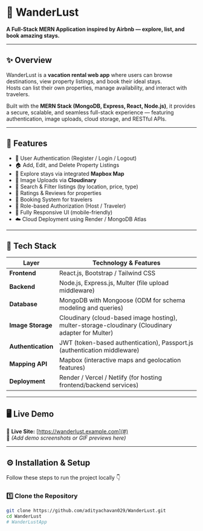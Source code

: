 # 🏡 WanderLust

**A Full-Stack MERN Application inspired by Airbnb — explore, list, and book amazing stays.**

---

## ✨ Overview

WanderLust is a **vacation rental web app** where users can browse destinations, view property listings, and book their ideal stays.  
Hosts can list their own properties, manage availability, and interact with travelers.  

Built with the **MERN Stack (MongoDB, Express, React, Node.js)**, it provides a secure, scalable, and seamless full-stack experience — featuring authentication, image uploads, cloud storage, and RESTful APIs.

---

## 🚀 Features

- 👤 User Authentication (Register / Login / Logout)
- 🏠 Add, Edit, and Delete Property Listings
- 🧭 Explore stays via integrated **Mapbox Map**
- 📸 Image Uploads via **Cloudinary**
- 🔎 Search & Filter listings (by location, price, type)
- 💬 Ratings & Reviews for properties
- 🧳 Booking System for travelers
- 🔐 Role-based Authorization (Host / Traveler)
- 📱 Fully Responsive UI (mobile-friendly)
- ☁️ Cloud Deployment using Render / MongoDB Atlas

---


## 🧠 Tech Stack

| Layer             | Technology & Features                                                                 |
|------------------|----------------------------------------------------------------------------------------|
| **Frontend**      | React.js, Bootstrap / Tailwind CSS                                                    |
| **Backend**       | Node.js, Express.js, Multer (file upload middleware)                                  |
| **Database**      | MongoDB with Mongoose (ODM for schema modeling and queries)                           |
| **Image Storage** | Cloudinary (cloud-based image hosting), multer-storage-cloudinary (Cloudinary adapter for Multer) |
| **Authentication**| JWT (token-based authentication), Passport.js (authentication middleware)             |
| **Mapping API**   | Mapbox (interactive maps and geolocation features)                                    |
| **Deployment**    | Render / Vercel / Netlify (for hosting frontend/backend services)                     |

---

## 🖥️ Live Demo

🔗 **Live Site:** [https://wanderlust.example.com](#)  
📸 *(Add demo screenshots or GIF previews here)*

---

## ⚙️ Installation & Setup

Follow these steps to run the project locally 👇

### 1️⃣ Clone the Repository
```bash
git clone https://github.com/adityachavan029/WanderLust.git
cd WanderLust
#   W a n d e r L u s t A p p  
 